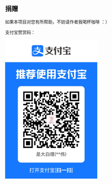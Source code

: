 ## 捐赠

如果本项目对您有所帮助，不妨请作者我喝杯咖啡 ：）


支付宝赞赏码：

<img src="./img/alipay-donation.jpg" width=300 alt="支付宝赞赏码">
